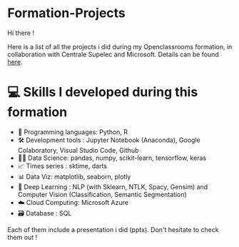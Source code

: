 # Formation-Projects
 
Hi there ! 

Here is a list of all the projects i did during my Openclassrooms formation, in collaboration with Centrale Supelec and Microsoft. Details can be found [here](https://openclassrooms.com/fr/paths/188-ingenieur-ia).

# :computer: Skills I developed during this formation  

- :snake: Programming languages: Python, R
- :hammer_and_wrench: Development tools : Jupyter Notebook (Anaconda), Google Colaboratory, Visual Studio Code, Github
- :man_scientist:	Data Science: pandas, numpy, scikit-learn, tensorflow, keras
- :chart_with_upwards_trend:	Times series : sktime, darts
- :bar_chart: Data Viz: matplotlib, seaborn, plotly
- :robot: Deep Learning : NLP (with Sklearn, NTLK, Spacy, Gensim) and Computer Vision (Classification, Semantic Segmentation)
- :cloud: Cloud Computing: Microsoft Azure
- :card_file_box: Database : SQL


Each of them include a presentation i did (pptx). Don't hesitate to check them out !
